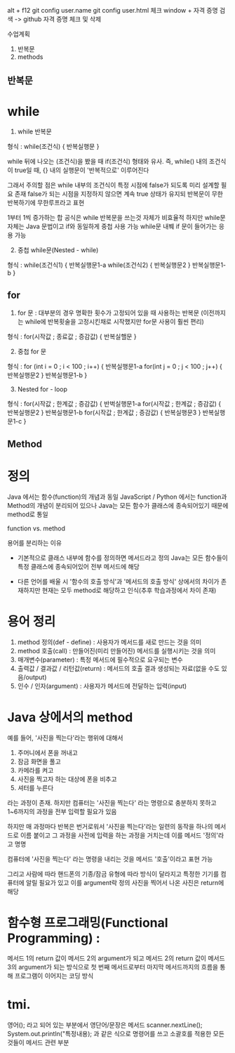 alt + f12
git config user.name
git config user.html 체크
window + 자격 증명 검색 -> github 자격 증명 체크 및 삭제

수업계획
1. 반복문
2. methods

## 반복문

# while

1. while 반복문

형식 :
while(조건식) {
반복실행문
}

while 뒤에 나오는 (조건식)을 봤을 때 if(조건식) 형태와 유사.
즉, while() 내의 조건식이 true일 때, {} 내의 실행문이
'반복적으로' 이루어진다

그래서 주의할 점은  while 내부의 조건식이 특정 시점에 false가 되도록 미리 설계할 필요 존재
false가 되는 시점을 지정하지 않으면 계속 true 상태가 유지되 반복문이 무한반복하기에 무한루프라고 표현

1부터 1씩 증가하는 합 공식은 while 반복문을 쓰는것 자체가 비효율적
하지만 while문 자체는 Java 문법이고 if와 동일하게 중첩 사용 가능
while문 내붸 if 문이 들어가는 응용 가능



2. 중첩 while문(Nested - while)

형식 :
while(조건식1) {
반복실행문1-a
while(조건식2) {
반복실행문2
}
반복실행문1-b
}



## for

1. for 문
: 대부분의 경우 명확한 횟수가 고정되어 있을 때 사용하는 반복문
(이전까지는 while에 반복횟술을 고정시킨채로 시작했지만 for문 사용이 훨씬 편리)

형식 :
for(시작값 ; 종료값 ; 증감값) {
    반복실핼문
}



2. 중첩 for 문

형식 :
for (int i = 0 ;  i < 100 ; i++) {
반복실행문1-a
for(int j = 0 ; j < 100 ; j++) {
반복실행문2
}
반복실행문1-b
}



3. Nested for - loop

형식 :
for(시작값 ; 한계값 ; 증감값) {
반벅실행문1-a
for(시작값 ; 한계값 ; 증감값) {
반복실행문2
}
반복실행문1-b
for(시작값 ; 한계값 ; 증감값) {
반복실행문3
}
반복실행문1-c
}



## Method

# 정의

Java 에서는 함수(function)의 개념과 동일
JavaScript / Python 에서는 function과 Method의 개념이 분리되어 있으나
Java는 모든 함수가 클래스에 종속되어있기 때문에 method로 통일

function vs. method

용어를 분리하는 이유

- 기본적으로 클래스 내부에 함수를 정의하면 메서드라고 정의
  Java는 모든 함수들이 특정 클래스에 종속되어있어 전부 메서드에 해당

- 다른 언어를 배울 시 '함수의 호출 방식'과 '메서드의 호출 방식' 상에서의 차이가 존재하지만
  현재는 모두 method로 해당하고 인식(추후 학습과정에서 차이 존재)



# 용어 정리

1. method 정의(def - define) : 사용자가 메서드를 새로 만드는 것을 의미
2. method 호출(call) : 만들어진(미리 만들어진) 메서드를 실행시키는 것을 의미 
3. 매개변수(parameter) : 특정 메서드에 필수적으로 요구되는 변수
4. 출력값 / 결과값 / 리턴값(return) : 메서드의 호출 결과 생성되는 자료(없을 수도 있음/output)
5. 인수 / 인자(argument) : 사용자가 메서드에 전달하는 입력(input)



# Java 상에서의 method
예를 들어, '사진을 찍는다'라는 행위에 대해서
1. 주머니에서 폰을 꺼내고
2. 잠금 화면을 풀고
3. 카메라를 켜고
4. 사진을 찍고자 하는 대상에 폰을 비추고
5. 셔터를 누른다

라는 과정이 존재. 하지만 컴퓨터는 '사진을 찍는다' 라는 명령으로 충분하지 못하고 1~6까지의 과정을 전부 입력할 필요가 있음

하지만 매 과정마다 반복은 번거로워서 '사진을 찍는다'라는 일련의 동작을 하나의 메서드로 이름 붙이고 그 과정을 사전에 입력을
하는 과정을 거치는데 이를 메서드 '정의'라고 명명

컴퓨터에 '사진을 찍는다' 라는 명령을 내리는 것을 메서드 '호출'이라고 표현 가능

그리고 사람에 따라 핸드폰의 기종/잠금 유형에 따라 방식이 달라지고 특정한 기기를 컴퓨터에 알릴 필요가 있고 이를 argument락 정의
사진을 찍어서 나온 사진은 return에 해당

# 함수형 프로그래밍(Functional Programming) :
메서드 1의 return 값이 메서드 2의 argument가 되고 메서드 2의 return 값이
메서드 3의 argument가 되는 방식으로
첫 번째 메서드로부터 마지막 메서드까지의 흐름을 통해 프로그램이 이어지는 코딩 방식

# tmi.
영어();
라고 되어 있는 부분에서 영단어/문장은 메서드
scanner.nextLine();
System.out.println("특정내용);
과 같은 식으로 명령어를 쓰고 소괄호를 적용한 모든 것들이 메서드 관련 부분